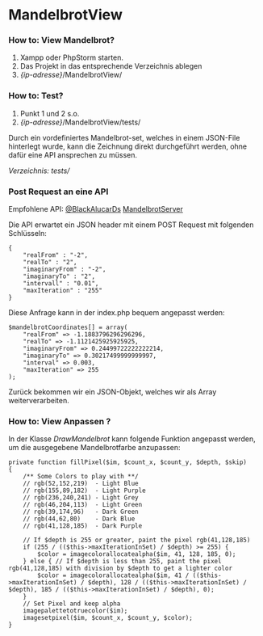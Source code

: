 # MandelbrotView

### How to: View Mandelbrot?

1. Xampp oder PhpStorm starten. 
2. Das Projekt in das entsprechende Verzeichnis ablegen
3. *{ip-adresse}*/MandelbrotView/ 

### How to: Test?

1. Punkt 1 und 2 s.o.
2. *{ip-adresse}*/MandelbrotView/tests/

Durch ein vordefiniertes Mandelbrot-set, welches in einem JSON-File hinterlegt wurde, kann die Zeichnung
direkt durchgeführt werden, ohne dafür eine API ansprechen zu müssen.

*Verzeichnis: tests/*

### Post Request an eine API

Empfohlene API: [@BlackAlucarDs](https://github.com/BlackAlucarD/) [MandelbrotServer](https://github.com/BlackAlucarD/MandelBrotServer)

Die API erwartet ein JSON header mit einem POST Request mit folgenden Schlüsseln:

```
{
    "realFrom" : "-2",
    "realTo" : "2",
    "imaginaryFrom" : "-2",
    "imaginaryTo" : "2",
    "intervall" : "0.01",
    "maxIteration" : "255"
}
```

Diese Anfrage kann in der index.php bequem angepasst werden:

``` 
$mandelbrotCoordinates[] = array(
    "realFrom" => -1.1883796296296296,
    "realTo" => -1.1121425925925925,
    "imaginaryFrom" => 0.24499722222222214,
    "imaginaryTo" => 0.30217499999999997,
    "interval" => 0.003,
    "maxIteration" => 255
);
```

Zurück bekommen wir ein JSON-Objekt, welches wir als Array weiterverarbeiten.

### How to: View Anpassen ?

In der Klasse *DrawMandelbrot* kann folgende Funktion angepasst werden, um die ausgegebene Mandelbrotfarbe anzupassen:
```
private function fillPixel($im, $count_x, $count_y, $depth, $skip)
{
    /** Some Colors to play with **/
    // rgb(52,152,219)  - Light Blue
    // rgb(155,89,182)  - Light Purple
    // rgb(236,240,241) - Light Grey
    // rgb(46,204,113)  - Light Green
    // rgb(39,174,96)   - Dark Green
    // rgb(44,62,80)    - Dark Blue
    // rgb(41,128,185)  - Dark Purple

    // If $depth is 255 or greater, paint the pixel rgb(41,128,185)
    if (255 / (($this->maxIterationInSet) / $depth) >= 255) {
        $color = imagecolorallocatealpha($im, 41, 128, 185, 0);
    } else { // If $depth is less than 255, paint the pixel rgb(41,128,185) with division by $depth to get a lighter color
        $color = imagecolorallocatealpha($im, 41 / (($this->maxIterationInSet) / $depth), 128 / (($this->maxIterationInSet) / $depth), 185 / (($this->maxIterationInSet) / $depth), 0);
    }
    // Set Pixel and keep alpha
    imagepalettetotruecolor($im);
    imagesetpixel($im, $count_x, $count_y, $color);
}
```